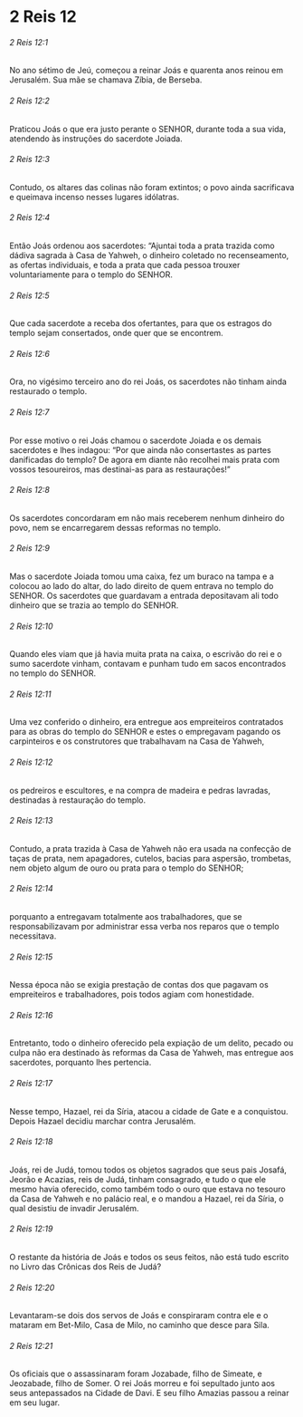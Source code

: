 # 2 Reis 12

###### 2 Reis 12:1

No ano sétimo de Jeú, começou a reinar Joás e quarenta anos reinou em Jerusalém. Sua mãe se chamava Zíbia, de Berseba.

###### 2 Reis 12:2

Praticou Joás o que era justo perante o SENHOR, durante toda a sua vida, atendendo às instruções do sacerdote Joiada.

###### 2 Reis 12:3

Contudo, os altares das colinas não foram extintos; o povo ainda sacrificava e queimava incenso nesses lugares idólatras.

###### 2 Reis 12:4

Então Joás ordenou aos sacerdotes: “Ajuntai toda a prata trazida como dádiva sagrada à Casa de Yahweh, o dinheiro coletado no recenseamento, as ofertas individuais, e toda a prata que cada pessoa trouxer voluntariamente para o templo do SENHOR.

###### 2 Reis 12:5

Que cada sacerdote a receba dos ofertantes, para que os estragos do templo sejam consertados, onde quer que se encontrem.

###### 2 Reis 12:6

Ora, no vigésimo terceiro ano do rei Joás, os sacerdotes não tinham ainda restaurado o templo.

###### 2 Reis 12:7

Por esse motivo o rei Joás chamou o sacerdote Joiada e os demais sacerdotes e lhes indagou: “Por que ainda não consertastes as partes danificadas do templo? De agora em diante não recolhei mais prata com vossos tesoureiros, mas destinai-as para as restaurações!”

###### 2 Reis 12:8

Os sacerdotes concordaram em não mais receberem nenhum dinheiro do povo, nem se encarregarem dessas reformas no templo.

###### 2 Reis 12:9

Mas o sacerdote Joiada tomou uma caixa, fez um buraco na tampa e a colocou ao lado do altar, do lado direito de quem entrava no templo do SENHOR. Os sacerdotes que guardavam a entrada depositavam ali todo dinheiro que se trazia ao templo do SENHOR.

###### 2 Reis 12:10

Quando eles viam que já havia muita prata na caixa, o escrivão do rei e o sumo sacerdote vinham, contavam e punham tudo em sacos encontrados no templo do SENHOR.

###### 2 Reis 12:11

Uma vez conferido o dinheiro, era entregue aos empreiteiros contratados para as obras do templo do SENHOR e estes o empregavam pagando os carpinteiros e os construtores que trabalhavam na Casa de Yahweh,

###### 2 Reis 12:12

os pedreiros e escultores, e na compra de madeira e pedras lavradas, destinadas à restauração do templo.

###### 2 Reis 12:13

Contudo, a prata trazida à Casa de Yahweh não era usada na confecção de taças de prata, nem apagadores, cutelos, bacias para aspersão, trombetas, nem objeto algum de ouro ou prata para o templo do SENHOR;

###### 2 Reis 12:14

porquanto a entregavam totalmente aos trabalhadores, que se responsabilizavam por administrar essa verba nos reparos que o templo necessitava.

###### 2 Reis 12:15

Nessa época não se exigia prestação de contas dos que pagavam os empreiteiros e trabalhadores, pois todos agiam com honestidade.

###### 2 Reis 12:16

Entretanto, todo o dinheiro oferecido pela expiação de um delito, pecado ou culpa não era destinado às reformas da Casa de Yahweh, mas entregue aos sacerdotes, porquanto lhes pertencia.

###### 2 Reis 12:17

Nesse tempo, Hazael, rei da Síria, atacou a cidade de Gate e a conquistou. Depois Hazael decidiu marchar contra Jerusalém.

###### 2 Reis 12:18

Joás, rei de Judá, tomou todos os objetos sagrados que seus pais Josafá, Jeorão e Acazias, reis de Judá, tinham consagrado, e tudo o que ele mesmo havia oferecido, como também todo o ouro que estava no tesouro da Casa de Yahweh e no palácio real, e o mandou a Hazael, rei da Síria, o qual desistiu de invadir Jerusalém.

###### 2 Reis 12:19

O restante da história de Joás e todos os seus feitos, não está tudo escrito no Livro das Crônicas dos Reis de Judá?

###### 2 Reis 12:20

Levantaram-se dois dos servos de Joás e conspiraram contra ele e o mataram em Bet-Milo, Casa de Milo, no caminho que desce para Sila.

###### 2 Reis 12:21

Os oficiais que o assassinaram foram Jozabade, filho de Simeate, e Jeozabade, filho de Somer. O rei Joás morreu e foi sepultado junto aos seus antepassados na Cidade de Davi. E seu filho Amazias passou a reinar em seu lugar.

